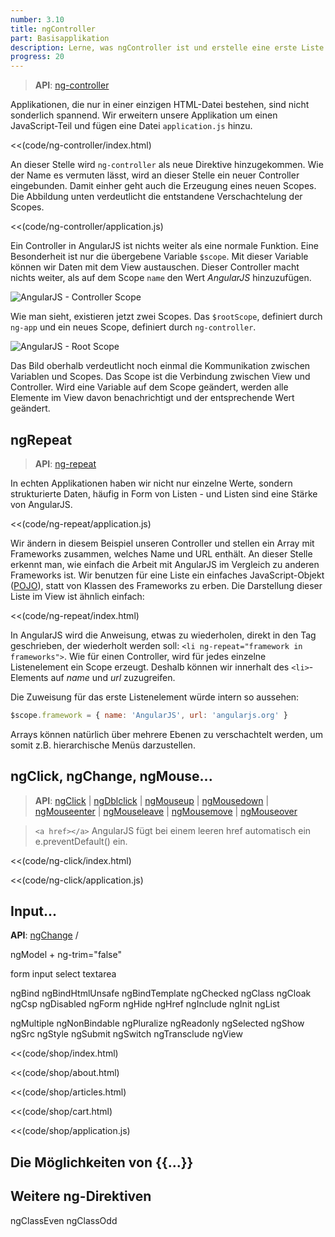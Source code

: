 ```yaml
---
number: 3.10
title: ngController
part: Basisapplikation
description: Lerne, was ngController ist und erstelle eine erste Liste mit ngRepeat.
progress: 20
---
```


> **API**: [ng-controller](http://docs.angularjs.org/api/ng.directive:ngController)

Applikationen, die nur in einer einzigen HTML-Datei bestehen, sind nicht sonderlich spannend. Wir erweitern unsere Applikation um einen JavaScript-Teil und fügen eine Datei `application.js` hinzu.

<<(code/ng-controller/index.html)

An dieser Stelle wird `ng-controller` als neue Direktive hinzugekommen. Wie der Name es vermuten lässt, wird an dieser Stelle ein neuer Controller eingebunden. Damit einher geht auch die Erzeugung eines neuen Scopes. Die Abbildung unten verdeutlicht die entstandene Verschachtelung der Scopes.

<<(code/ng-controller/application.js)

Ein Controller in AngularJS ist nichts weiter als eine normale Funktion. Eine Besonderheit ist nur die übergebene Variable `$scope`. Mit dieser Variable können wir Daten mit dem View austauschen. Dieser Controller macht nichts weiter, als auf dem Scope `name` den Wert *AngularJS* hinzuzufügen.

![AngularJS - Controller Scope](../images/figures/scope-controller.png)

Wie man sieht, existieren jetzt zwei Scopes. Das `$rootScope`, definiert durch `ng-app` und ein neues Scope, definiert durch `ng-controller`.

![AngularJS - Root Scope](../images/figures/scopes.png)

Das Bild oberhalb verdeutlicht noch einmal die Kommunikation zwischen Variablen und Scopes. Das Scope ist die Verbindung zwischen View und Controller. Wird eine Variable auf dem Scope geändert, werden alle Elemente im View davon benachrichtigt und der entsprechende Wert geändert.


## ngRepeat

> **API**: [ng-repeat](http://docs.angularjs.org/api/ng.directive:ngRepeat)

In echten Applikationen haben wir nicht nur einzelne Werte, sondern strukturierte Daten, häufig in Form von Listen - und Listen sind eine Stärke von AngularJS.

<<(code/ng-repeat/application.js)

Wir ändern in diesem Beispiel unseren Controller und stellen ein Array mit Frameworks zusammen, welches Name und URL enthält. An dieser Stelle erkennt man, wie einfach die Arbeit mit AngularJS im Vergleich zu anderen Frameworks ist. Wir benutzen für eine Liste ein einfaches JavaScript-Objekt ([POJO](http://de.wikipedia.org/wiki/Plain_Old_Java_Object)), statt von Klassen des Frameworks zu erben. Die Darstellung dieser Liste im View ist ähnlich einfach:

<<(code/ng-repeat/index.html)

In AngularJS wird die Anweisung, etwas zu wiederholen, direkt in den Tag geschrieben, der wiederholt werden soll: `<li ng-repeat="framework in frameworks">`. Wie für einen Controller, wird für jedes einzelne Listenelement ein Scope erzeugt. Deshalb können wir innerhalt des `<li>`-Elements auf *name* und *url* zuzugreifen.

Die Zuweisung für das erste Listenelement würde intern so aussehen:

~~~javascript
$scope.framework = { name: 'AngularJS', url: 'angularjs.org' }
~~~

Arrays können natürlich über mehrere Ebenen zu verschachtelt werden, um somit z.B. hierarchische Menüs darzustellen.



## ngClick, ngChange, ngMouse...
> **API**:
  [ngClick](http://docs.angularjs.org/api/ng.directive:ngClick) |
  [ngDblclick](http://docs.angularjs.org/api/ng.directive:ngDblclick) |
  [ngMouseup](http://docs.angularjs.org/api/ng.directive:ngMouseup) |
  [ngMousedown](http://docs.angularjs.org/api/ng.directive:ngMousedown) |
  [ngMouseenter](http://docs.angularjs.org/api/ng.directive:ngMouseenter) |
  [ngMouseleave](http://docs.angularjs.org/api/ng.directive:ngMouseleave) |
  [ngMousemove](http://docs.angularjs.org/api/ng.directive:ngMousemove) |
  [ngMouseover](http://docs.angularjs.org/api/ng.directive:ngMouseover)

> `<a href></a>` AngularJS fügt bei einem leeren href automatisch ein e.preventDefault() ein.

<<(code/ng-click/index.html)

<<(code/ng-click/application.js)

## Input...
**API**:
[ngChange](http://docs.angularjs.org/api/ng.directive:ngChange) /

ngModel + ng-trim="false"


form
input
select
textarea


ngBind
ngBindHtmlUnsafe
ngBindTemplate
ngChecked
ngClass
ngCloak
ngCsp
ngDisabled
ngForm
ngHide
ngHref
ngInclude
ngInit
ngList


ngMultiple
ngNonBindable
ngPluralize
ngReadonly
ngSelected
ngShow
ngSrc
ngStyle
ngSubmit
ngSwitch
ngTransclude
ngView

<<(code/shop/index.html)

<<(code/shop/about.html)

<<(code/shop/articles.html)

<<(code/shop/cart.html)

<<(code/shop/application.js)

## Die Möglichkeiten von {{...}}


## Weitere ng-Direktiven

ngClassEven
ngClassOdd
